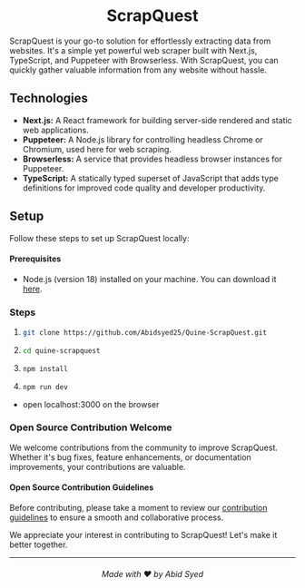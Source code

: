 
  <h1 align="center">ScrapQuest</h1>


ScrapQuest is your go-to solution for effortlessly extracting data from websites. It's a simple yet powerful web scraper built with Next.js, TypeScript, and Puppeteer with Browserless. With ScrapQuest, you can quickly gather valuable information from any website without hassle.

## Technologies

<ul>
  <li>
    <strong>Next.js:</strong> A React framework for building server-side rendered and static web applications.
  </li>
  <li>
    <strong>Puppeteer:</strong> A Node.js library for controlling headless Chrome or Chromium, used here for web scraping.
  </li>
  <li>
    <strong>Browserless:</strong> A service that provides headless browser instances for Puppeteer.
  </li>
  <li>
    <strong>TypeScript:</strong> A statically typed superset of JavaScript that adds type definitions for improved code quality and developer productivity.
  </li>
</ul>

## Setup

Follow these steps to set up ScrapQuest locally:

#### Prerequisites

- Node.js (version 18) installed on your machine. You can download it [here](https://nodejs.org/).

### Steps 

<ol>
  <li>
    
```bash
git clone https://github.com/Abidsyed25/Quine-ScrapQuest.git
```
    
  </li>
  <li>

```bash
cd quine-scrapquest
```
    
  </li>
  <li>
    
```bash
npm install
```
  </li>
  <li>
    
```bash
npm run dev
```
    
  </li>
</ol>

- open localhost:3000 on the browser

### Open Source Contribution Welcome

We welcome contributions from the community to improve ScrapQuest. Whether it's bug fixes, feature enhancements, or documentation improvements, your contributions are valuable.

#### Open Source Contribution Guidelines

Before contributing, please take a moment to review our [contribution guidelines](CONTRIBUTING.md) to ensure a smooth and collaborative process.

We appreciate your interest in contributing to ScrapQuest! Let's make it better together.

****

<h6 align="center">Made with ❤️ by Abid Syed</h6>





